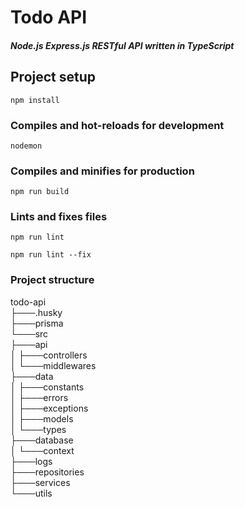 # Todo API

##### Node.js Express.js RESTful API written in TypeScript

## Project setup
```
npm install
```
### Compiles and hot-reloads for development
```
nodemon
```
### Compiles and minifies for production
```
npm run build
```
### Lints and fixes files
```
npm run lint
```
```
npm run lint --fix
```

### Project structure

todo-api\
├───.husky\
├───prisma\
└───src\
    ├───api\
    │   ├───controllers\
    │   └───middlewares\
    ├───data\
    │   ├───constants\
    │   ├───errors\
    │   ├───exceptions\
    │   ├───models\
    │   └───types\
    ├───database\
    │   └───context\
    ├───logs\
    ├───repositories\
    ├───services\
    └───utils
